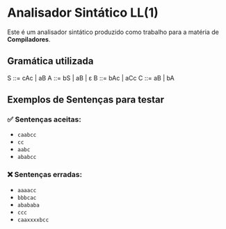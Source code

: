 # Analisador Sintático LL(1)

Este é um analisador sintático produzido como trabalho para a matéria de **Compiladores**.

## Gramática utilizada

S ::= cAc | aB A ::= bS | aB | ε B ::= bAc | aCc C ::= aB | bA

## Exemplos de Sentenças para testar

### ✅ Sentenças aceitas:
- `caabcc`
- `cc`
- `aabc`
- `ababcc`

### ❌ Sentenças erradas:
- `aaaacc`
- `bbbcac`
- `abababa`
- `ccc`
- `caaxxxxbcc`

